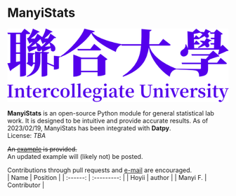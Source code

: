 # ManyiStats

![Intercollegiate University wordmark](./img/Wordmark%20(Emancipation%20Violet).png)

**ManyiStats** is an open-source Python module for general statistical lab work. It is designed to be intuitive and provide accurate results. As of 2023/02/19, ManyiStats has been integrated with **Datpy**.  
License: *TBA*  

<s>An [example](https://htmlpreview.github.io/?https://github.com/MFGJT/ManyiStats/blob/main/Torsion%20Pendulum.html) is provided.</s>  
An updated example will (likely not) be posted.

Contributions through pull requests and [e-mail](mailto:henry1911@foxmail.com) are encouraged.  
|   Name   |  Position   |
| :------: | :---------: |
|  Hoyii   |   author    |
| Manyi F. | Contributor |
